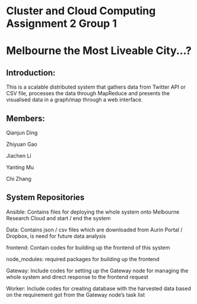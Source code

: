 # Cluster and Cloud Computing Assignment 2 Group 1
# Melbourne the Most Liveable City...?

## Introduction:

This is a scalable distributed system that gathers data from Twitter API or CSV file, processes the data through MapReduce and presents the visualised data in a graph/map through a web interface.

## Members:

Qianjun Ding

Zhiyuan Gao

Jiachen Li

Yanting Mu

Chi Zhang


## System Repositories

Ansible: Contains files for deploying the whole system onto Melbourne Research Cloud and start / end the system

Data: Contains json / csv files which are downloaded from Aurin Portal / Dropbox, is need for future data analysis

frontend: Contain codes for building up the frontend of this system

node_modules: required packages for building up the frontend

Gateway: Include codes for setting up the Gateway node for managing the whole system and direct response to the frontend request

Worker: Include codes for creating database with the harvested data based on the requirement got from the Gateway node’s task list
